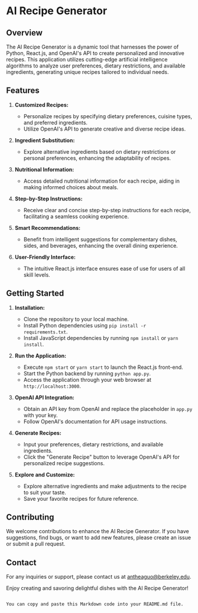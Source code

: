 
# AI Recipe Generator

## Overview

The AI Recipe Generator is a dynamic tool that harnesses the power of Python, React.js, and OpenAI's API to create personalized and innovative recipes. This application utilizes cutting-edge artificial intelligence algorithms to analyze user preferences, dietary restrictions, and available ingredients, generating unique recipes tailored to individual needs.

## Features

1. **Customized Recipes:**
   - Personalize recipes by specifying dietary preferences, cuisine types, and preferred ingredients.
   - Utilize OpenAI's API to generate creative and diverse recipe ideas.

2. **Ingredient Substitution:**
   - Explore alternative ingredients based on dietary restrictions or personal preferences, enhancing the adaptability of recipes.

3. **Nutritional Information:**
   - Access detailed nutritional information for each recipe, aiding in making informed choices about meals.

4. **Step-by-Step Instructions:**
   - Receive clear and concise step-by-step instructions for each recipe, facilitating a seamless cooking experience.

5. **Smart Recommendations:**
   - Benefit from intelligent suggestions for complementary dishes, sides, and beverages, enhancing the overall dining experience.

6. **User-Friendly Interface:**
   - The intuitive React.js interface ensures ease of use for users of all skill levels.

## Getting Started

1. **Installation:**
   - Clone the repository to your local machine.
   - Install Python dependencies using `pip install -r requirements.txt`.
   - Install JavaScript dependencies by running `npm install` or `yarn install`.

2. **Run the Application:**
   - Execute `npm start` or `yarn start` to launch the React.js front-end.
   - Start the Python backend by running `python app.py`.
   - Access the application through your web browser at `http://localhost:3000`.

3. **OpenAI API Integration:**
   - Obtain an API key from OpenAI and replace the placeholder in `app.py` with your key.
   - Follow OpenAI's documentation for API usage instructions.

4. **Generate Recipes:**
   - Input your preferences, dietary restrictions, and available ingredients.
   - Click the "Generate Recipe" button to leverage OpenAI's API for personalized recipe suggestions.

5. **Explore and Customize:**
   - Explore alternative ingredients and make adjustments to the recipe to suit your taste.
   - Save your favorite recipes for future reference.

## Contributing

We welcome contributions to enhance the AI Recipe Generator. If you have suggestions, find bugs, or want to add new features, please create an issue or submit a pull request.

## Contact

For any inquiries or support, please contact us at [antheaguo@berkeley.edu](mailto:antheaguo@berkeley.edu).

Enjoy creating and savoring delightful dishes with the AI Recipe Generator!
```

You can copy and paste this Markdown code into your README.md file.
